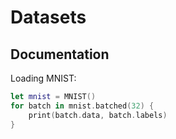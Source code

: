 # Datasets

## Documentation

Loading MNIST:

```swift
let mnist = MNIST()
for batch in mnist.batched(32) {
    print(batch.data, batch.labels)
}
```